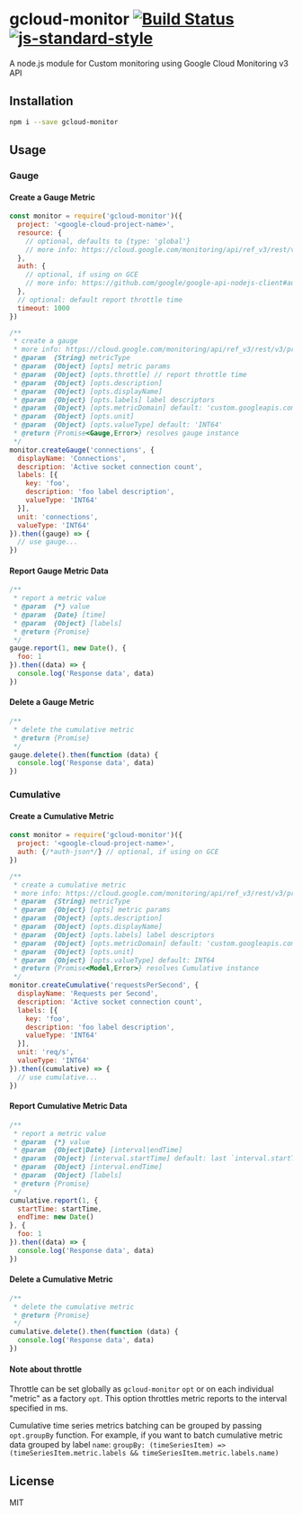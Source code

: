 # gcloud-monitor [![Build Status](https://travis-ci.org/tjmehta/gcloud-monitor.svg?branch=master)](https://travis-ci.org/tjmehta/gcloud-monitor) [![js-standard-style](https://img.shields.io/badge/code%20style-standard-brightgreen.svg?style=flat)](http://standardjs.com/)
A node.js module for Custom monitoring using Google Cloud Monitoring v3 API

## Installation
```bash
npm i --save gcloud-monitor
```

## Usage

### Gauge

#### Create a Gauge Metric
```js
const monitor = require('gcloud-monitor')({
  project: '<google-cloud-project-name>',
  resource: {
    // optional, defaults to {type: 'global'}
    // more info: https://cloud.google.com/monitoring/api/ref_v3/rest/v3/MonitoredResource
  },
  auth: {
    // optional, if using on GCE
    // more info: https://github.com/google/google-api-nodejs-client#authorizing-and-authenticating
  },
  // optional: default report throttle time
  timeout: 1000
})

/**
 * create a gauge
 * more info: https://cloud.google.com/monitoring/api/ref_v3/rest/v3/projects.metricDescriptors#MetricDescriptor
 * @param  {String} metricType
 * @param  {Object} [opts] metric params
 * @param  {Object} [opts.throttle] // report throttle time
 * @param  {Object} [opts.description]
 * @param  {Object} [opts.displayName]
 * @param  {Object} [opts.labels] label descriptors
 * @param  {Object} [opts.metricDomain] default: 'custom.googleapis.com'
 * @param  {Object} [opts.unit]
 * @param  {Object} [opts.valueType] default: 'INT64'
 * @return {Promise<Gauge,Error>} resolves gauge instance
 */
monitor.createGauge('connections', {
  displayName: 'Connections',
  description: 'Active socket connection count',
  labels: [{
    key: 'foo',
    description: 'foo label description',
    valueType: 'INT64'
  }],
  unit: 'connections',
  valueType: 'INT64'
}).then((gauge) => {
  // use gauge...
})
```

#### Report Gauge Metric Data
```js
/**
 * report a metric value
 * @param  {*} value
 * @param  {Date} [time]
 * @param  {Object} [labels]
 * @return {Promise}
 */
gauge.report(1, new Date(), {
  foo: 1
}).then((data) => {
  console.log('Response data', data)
})
```

#### Delete a Gauge Metric
```js
/**
 * delete the cumulative metric
 * @return {Promise}
 */
gauge.delete().then(function (data) {
  console.log('Response data', data)
})
```

### Cumulative

#### Create a Cumulative Metric
```js
const monitor = require('gcloud-monitor')({
  project: '<google-cloud-project-name>',
  auth: {/*auth-json*/} // optional, if using on GCE
})

/**
 * create a cumulative metric
 * more info: https://cloud.google.com/monitoring/api/ref_v3/rest/v3/projects.metricDescriptors#MetricDescriptor
 * @param  {String} metricType
 * @param  {Object} [opts] metric params
 * @param  {Object} [opts.description]
 * @param  {Object} [opts.displayName]
 * @param  {Object} [opts.labels] label descriptors
 * @param  {Object} [opts.metricDomain] default: 'custom.googleapis.com'
 * @param  {Object} [opts.unit]
 * @param  {Object} [opts.valueType] default: INT64
 * @return {Promise<Model,Error>} resolves Cumulative instance
 */
monitor.createCumulative('requestsPerSecond', {
  displayName: 'Requests per Second',
  description: 'Active socket connection count',
  labels: [{
    key: 'foo',
    description: 'foo label description',
    valueType: 'INT64'
  }],
  unit: 'req/s',
  valueType: 'INT64'
}).then((cumulative) => {
  // use cumulative...
})
```

#### Report Cumulative Metric Data
```js
/**
 * report a metric value
 * @param  {*} value
 * @param  {Object|Date} [interval|endTime]
 * @param  {Object} [interval.startTime] default: last `interval.startTime` or `createCumulative` time
 * @param  {Object} [interval.endTime]
 * @param  {Object} [labels]
 * @return {Promise}
 */
cumulative.report(1, {
  startTime: startTime,
  endTime: new Date()
}, {
  foo: 1
}).then((data) => {
  console.log('Response data', data)
})
```

#### Delete a Cumulative Metric
```js
/**
 * delete the cumulative metric
 * @return {Promise}
 */
cumulative.delete().then(function (data) {
  console.log('Response data', data)
})
```

#### Note about throttle
Throttle can be set globally as `gcloud-monitor` `opt` or on each individual "metric" as a factory `opt`. This option throttles metric reports to the interval specified in ms.

Cumulative time series metrics batching can be grouped by passing `opt.groupBy` function. For example, if you want to batch cumulative metric data grouped by label `name`: `groupBy: (timeSeriesItem) => (timeSeriesItem.metric.labels && timeSeriesItem.metric.labels.name)`

## License
MIT
